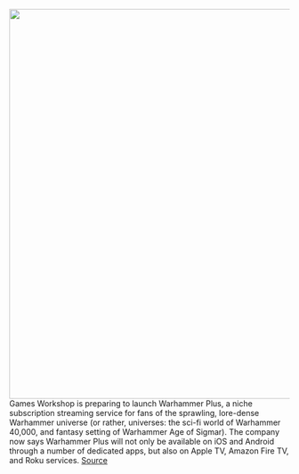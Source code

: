 <img src='https://cdn.vox-cdn.com/thumbor/8VAO_Ie9CockcnSE-nMfH4NKnnM=/0x0:1500x1048/1200x800/filters:focal(630x404:870x644)/cdn.vox-cdn.com/uploads/chorus_image/image/69714337/WH40K_GuillimanvsBlackLegion2018.0.jpg' width='700px' /><br/>
Games Workshop is preparing to launch Warhammer Plus, a niche subscription streaming service for fans of the sprawling, lore-dense Warhammer universe (or rather, universes: the sci-fi world of Warhammer 40,000, and fantasy setting of Warhammer Age of Sigmar). The company now says Warhammer Plus will not only be available on iOS and Android through a number of dedicated apps, but also on Apple TV, Amazon Fire TV, and Roku services.
<a href='https://www.theverge.com/2021/8/12/22621369/warhammer-plus-streaming-service-price-apps-miniatures'> Source <a/>